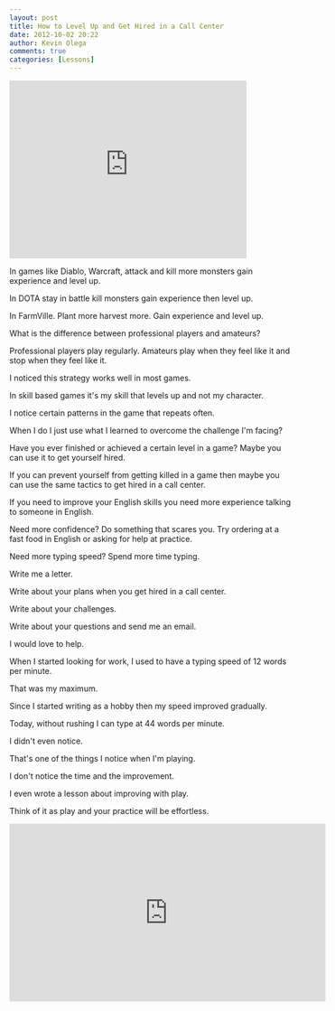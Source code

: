 ```yaml
---
layout: post
title: How to Level Up and Get Hired in a Call Center
date: 2012-10-02 20:22
author: Kevin Olega
comments: true
categories: [Lessons]
---
```

<iframe src="http://www.youtube.com/embed/AKQQbZKtA3E" frameborder="0" width="420" height="315"></iframe>

In games like Diablo, Warcraft, attack and kill more monsters gain experience and level up.

In DOTA stay in battle kill monsters gain experience then level up.

In FarmVille. Plant more harvest more. Gain experience and level up.

What is the difference between professional players and amateurs?

Professional players play regularly. Amateurs play when they feel like it and stop when they feel like it.

I noticed this strategy works well in most games. 

In skill based games it's my skill that levels up and not my character. 

I notice certain patterns in the game that repeats often. 

When I do I just use what I learned to overcome the challenge I'm facing?

Have you ever finished or achieved a certain level in a game? Maybe you can use it to get yourself hired. 

If you can prevent yourself from getting killed in a game then maybe you can use the same tactics to get hired in a call center.

If you need to improve your English skills you need more experience talking to someone in English.

Need more confidence? Do something that scares you. Try ordering at a fast food in English or asking for help at practice.

Need more typing speed? Spend more time typing. 

Write me a letter. 

Write about your plans when you get hired in a call center. 

Write about your challenges. 

Write about your questions and send me an email. 

I would love to help.

When I started looking for work, I used to have a typing speed of 12 words per minute. 

That was my maximum. 

Since I started writing as a hobby then my speed improved gradually. 

Today, without rushing I can type at 44 words per minute. 

I didn't even notice.

That's one of the things I notice when I'm playing. 

I don't notice the time and the improvement. 

I even wrote a lesson about improving with play.

Think of it as play and your practice will be effortless.


<iframe width="560" height="315" src="https://www.youtube.com/embed/3x6FZkoZKfM" frameborder="0" allow="accelerometer; autoplay; encrypted-media; gyroscope; picture-in-picture" allowfullscreen></iframe>